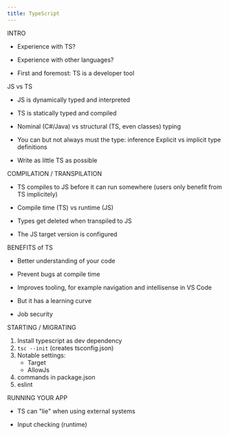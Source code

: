 ```yaml
---
title: TypeScript
---
```


INTRO

* Experience with TS?

* Experience with other languages?

* First and foremost: TS is a developer tool

JS vs TS

* JS is dynamically typed and interpreted

* TS is statically typed and compiled

* Nominal (C#/Java) vs structural (TS, even classes) typing

* You can but not always must the type: inference
  Explicit vs implicit type definitions

* Write as little TS as possible

COMPILATION / TRANSPILATION

* TS compiles to JS before it can run somewhere
(users only benefit from TS implicitely)

* Compile time (TS) vs runtime (JS)

* Types get deleted when transpiled to JS

* The JS target version is configured

BENEFITS of TS

* Better understanding of your code

* Prevent bugs at compile time

* Improves tooling, for example navigation and intellisense in VS Code

* But it has a learning curve

* Job security


STARTING / MIGRATING

1. Install typescript as dev dependency
2. `tsc --init` (creates tsconfig.json)
3. Notable settings:
    - Target
    - AllowJs
4. commands in package.json
5. eslint

RUNNING YOUR APP

* TS can "lie" when using external systems

* Input checking (runtime)

